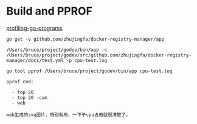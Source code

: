 # Build and PPROF

[profiling-go-programs](https://blog.golang.org/profiling-go-programs)

```
go get -v github.com/zhujingfa/docker-registry-manager/app

/Users/bruce/project/godev/bin/app -c /Users/bruce/project/godev/src/github.com/zhujingfa/docker-registry-manager/docs/test.yml -p cpu-test.log

go tool pprof /Users/bruce/project/godev/bin/app cpu-test.log 

pprof cmd: 

  - top 20 
  - top 20 -cum
  - web
  
web生成的svg图片，特别有用，一下子cpu占用就很清楚了。

  
```